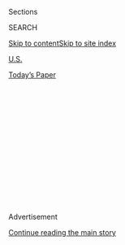 <div id="app">

<div>

<div>

<div>

<div class="NYTAppHideMasthead css-1q2w90k e1suatyy0">

<div class="section css-ui9rw0 e1suatyy2">

<div class="css-eph4ug er09x8g0">

<div class="css-6n7j50">

</div>

<span class="css-1dv1kvn">Sections</span>

<div class="css-10488qs">

<span class="css-1dv1kvn">SEARCH</span>

</div>

[Skip to content](#site-content)[Skip to site
index](#site-index)

</div>

<div id="masthead-section-label" class="css-1wr3we4 eaxe0e00">

[U.S.](https://www.nytimes.com/section/us)

</div>

<div class="css-10698na e1huz5gh0">

</div>

</div>

<div id="masthead-bar-one" class="section hasLinks css-15hmgas e1csuq9d3">

<div class="css-uqyvli e1csuq9d0">

</div>

<div class="css-1uqjmks e1csuq9d1">

</div>

<div class="css-9e9ivx">

[](https://myaccount.nytimes.com/auth/login?response_type=cookie&client_id=vi)

</div>

<div class="css-1bvtpon e1csuq9d2">

[Today’s
Paper](https://www.nytimes.com/section/todayspaper)

</div>

</div>

</div>

</div>

<div data-aria-hidden="false">

<div id="site-content" data-role="main">

<div>

<div class="css-1aor85t" style="opacity:0.000000001;z-index:-1;visibility:hidden">

<div class="css-1hqnpie">

<div class="css-epjblv">

<span class="css-17xtcya">[U.S.](/section/us)</span><span class="css-x15j1o">|</span><span class="css-fwqvlz">Stolen
Research: Chinese Scientist Is Accused of Smuggling Lab
Samples</span>

</div>

<div class="css-k008qs">

<div class="css-1iwv8en">

<span class="css-18z7m18"></span>

<div>

</div>

</div>

<span class="css-1n6z4y">https://nyti.ms/2tng5rK</span>

<div class="css-1705lsu">

<div class="css-4xjgmj">

<div class="css-4skfbu" data-role="toolbar" data-aria-label="Social Media Share buttons, Save button, and Comments Panel with current comment count" data-testid="share-tools">

  - 
  - 
  - 
  - 
    
    <div class="css-6n7j50">
    
    </div>

  - 

</div>

</div>

</div>

</div>

</div>

</div>

<div id="NYT_TOP_BANNER_REGION" class="css-13pd83m">

</div>

<div id="top-wrapper" class="css-1sy8kpn">

<div id="top-slug" class="css-l9onyx">

Advertisement

</div>

[Continue reading the main
story](#after-top)

<div class="ad top-wrapper" style="text-align:center;height:100%;display:block;min-height:250px">

<div id="top" class="place-ad" data-position="top" data-size-key="top">

</div>

</div>

<div id="after-top">

</div>

</div>

<div>

<div id="sponsor-wrapper" class="css-1hyfx7x">

<div id="sponsor-slug" class="css-19vbshk">

Supported by

</div>

[Continue reading the main
story](#after-sponsor)

<div id="sponsor" class="ad sponsor-wrapper" style="text-align:center;height:100%;display:block">

</div>

<div id="after-sponsor">

</div>

</div>

<div class="css-186x18t">

</div>

<div class="css-1vkm6nb ehdk2mb0">

# Stolen Research: Chinese Scientist Is Accused of Smuggling Lab Samples

</div>

Zaosong Zheng, a promising cancer researcher, confessed that he had
planned to take the stolen samples to Sun Yat-sen Memorial Hospital, and
publish the results under his own name.

<div class="css-79elbk" data-testid="photoviewer-wrapper">

<div class="css-z3e15g" data-testid="photoviewer-wrapper-hidden">

</div>

<div class="css-1a48zt4 ehw59r15" data-testid="photoviewer-children">

![<span class="css-16f3y1r e13ogyst0" data-aria-hidden="true">An
entrance to Beth Israel Deaconess Medical Center, in Boston, in
2014. Zaosong Zheng was a cancer researcher there
recently.</span><span class="css-cnj6d5 e1z0qqy90" itemprop="copyrightHolder"><span class="css-1ly73wi e1tej78p0">Credit...</span><span><span>Steven
Senne/Associated
Press</span></span></span>](https://static01.nyt.com/images/2019/12/31/us/31boston-cancer/merlin_88339193_31089367-af81-48c3-b1b2-7b822f84dc5e-articleLarge.jpg?quality=75&auto=webp&disable=upscale)

</div>

</div>

<div class="css-18e8msd">

<div class="css-vp77d3 epjyd6m0">

<div class="css-hus3qt ey68jwv0" data-aria-hidden="true">

[![Ellen
Barry](https://static01.nyt.com/images/2018/10/08/multimedia/author-ellen-barry/author-ellen-barry-thumbLarge.png
"Ellen Barry")](https://www.nytimes.com/by/ellen-barry)

</div>

<div class="css-1baulvz">

By [<span class="css-1baulvz last-byline" itemprop="name">Ellen
Barry</span>](https://www.nytimes.com/by/ellen-barry)

</div>

</div>

  - 
    
    <div class="css-ld3wwf e16638kd2">
    
    Dec. 31,
    2019
    
    </div>

  - 
    
    <div class="css-4xjgmj">
    
    <div class="css-d8bdto" data-role="toolbar" data-aria-label="Social Media Share buttons, Save button, and Comments Panel with current comment count" data-testid="share-tools">
    
      - 
      - 
      - 
      - 
        
        <div class="css-6n7j50">
        
        </div>
    
      - 
    
    </div>
    
    </div>

</div>

<div class="css-mdjrty">

[阅读简体中文版](https://cn.nytimes.com/usa/20200102/chinese-scientist-cancer-research-investigation/ "Read in Simplified Chinese")[閱讀繁體中文版](https://cn.nytimes.com/usa/20200102/chinese-scientist-cancer-research-investigation/zh-hant/ "Read in Traditional Chinese")

</div>

</div>

<div class="section meteredContent css-1r7ky0e" name="articleBody" itemprop="articleBody">

<div class="css-1fanzo5 StoryBodyCompanionColumn">

<div class="css-53u6y8">

BOSTON — Zaosong Zheng was preparing to board Hainan Airlines Flight
482, nonstop from Boston to Beijing, when customs officers pulled him
aside.

Inside his checked luggage, wrapped in a plastic bag and then inserted
into a sock, the officers found what they were looking for: 21 vials of
brown liquid — cancer cells — that the authorities say Mr. Zheng, 29, a
[cancer
researcher](https://www.researchgate.net/scientific-contributions/2059782688_Zaosong_Zheng),
took from a laboratory at Beth Israel Deaconess Medical Center.

Under questioning, court documents say, Mr. Zheng acknowledged that he
had stolen eight of the samples and had replicated 11 more based on a
colleague’s research. When he returned to China, he said, he would take
the samples to Sun Yat-sen Memorial Hospital and turbocharge his career
by publishing the results in China, under his own name.

Mr. Zheng’s arrest on Dec. 10 signified an escalation in the F.B.I.’s
[efforts to root out scientists who, the authorities say, are stealing
research from American
laboratories.](https://www.nytimes.com/2019/11/04/health/china-nih-scientists.html)
Federal prosecutors warn that he may be charged with transporting stolen
goods or with the theft of trade secrets, a felony that brings a prison
term of up to 10 years.

</div>

</div>

<div class="css-1fanzo5 StoryBodyCompanionColumn">

<div class="css-53u6y8">

At a hearing on Monday, Magistrate Judge David Hennessy granted
prosecutors’ wish to hold Mr. Zheng without bail, noting that the theft
appeared to have the support of the Chinese government. Two other
Chinese scientists who worked in the same lab as Mr. Zheng had
successfully smuggled stolen biological material out of the country,
prosecutors say.

Mr. Zheng’s case is the first to unfold in the laboratories clustered
around Harvard University, but it is not likely to be the last. Federal
officials are [investigating hundreds of
cases](https://www.nytimes.com/2019/11/04/health/china-nih-scientists.html)
involving the potential theft of intellectual property by visiting
scientists, nearly all of them Chinese nationals.

Christopher Wray, director of the F.B.I., described the researchers as
“nontraditional collectors” of intelligence acting at the behest of
the Chinese government, part of a collective effort to “steal their way
up the economic ladder at our expense.”

Dr. Ross McKinney Jr., chief scientific officer of the Association of
American Medical Colleges, said the actions Mr. Zheng was accused of
were especially bold.

“This is one of the few cases where there’s been stealing of physical
material as well as the stealing of ideas,” he said. “It’s an escalation
over most of what we’ve been seeing.”

</div>

</div>

<div class="css-1fanzo5 StoryBodyCompanionColumn">

<div class="css-53u6y8">

Researchers of Chinese descent make up nearly half of the work force in
American research laboratories, in part because American-born scientists
are drawn to the private sector and less interested in academic careers,
Dr. McKinney said. Among the 6,000 Chinese scientists who have received
grants from the National Institutes of Health, around 180 are under
investigation for possible violation of intellectual property law, he
said.

Harvard University had sponsored Mr. Zheng’s visa starting on Sept. 4,
2018, according to Jason A. Newton, a spokesman for the university. The
visa support ended when Mr. Zheng lost his job at Beth Israel Deaconess
Medical Center, he said.

The hospital said in a statement that it was cooperating with the
investigation. “Any efforts to compromise research undermine the hard
work of our faculty and staff to advance patient care,” said Jennifer
Kritz, the hospital’s director of communication.

A message left for Brendan O. Kelley, Mr. Zheng’s lawyer, was not
returned.

Court records sketch out a cat-and-mouse game between Mr. Zheng and Kara
Spice, the F.B.I. special agent assigned to the case. Customs and Border
Protection agents had been warned that he was “a high risk for possibly
exporting biological undeclared biological material,” and inspected his
luggage in the airline’s bag room.

At first, Mr. Zheng deflected their interest in the 21 vials, telling
the agents that they “were not important and had nothing to do with his
research.” Then he offered another explanation, saying that they had
been given to him by a friend and that he had no plans to do anything
with them.

“Zheng could not explain why he was attempting to leave the United
States with the vials concealed in a sock in his checked bag,” Ms.
Spice’s statement says. Shortly thereafter, he confessed to stealing
the material.

Mr. Zheng booked another flight to China the following day, but was
detained by F.B.I. agents before he could board it, court documents say.
Through a Mandarin interpreter, he waived his Miranda rights and told
the agents he intended to use the samples for cancer research. At that
point, he was arrested.

</div>

</div>

<div class="css-1fanzo5 StoryBodyCompanionColumn">

<div class="css-53u6y8">

Agents learned more when they visited Mr. Zheng’s apartment, according
to court documents. His former roommate, a fellow medical researcher
named Jialin Li, told them that Mr. Zheng had packed all his possessions
in preparation for his Dec. 9 flight, suggesting that he did not intend
to return to the United States.

Mr. Li also told them that two other Chinese researchers, Lei Liu and
Leina Mo, who had worked in the same laboratory at Beth Israel Deaconess
Medical Center, had managed to smuggle biological material into China
without getting caught, according to court documents.

Mr. Zheng’s theft “was not an isolated incident,” prosecutors stated in
the motion to hold him without bail. “Rather, it appears to have been a
coordinated crime, with likely involvement by the Chinese government, as
two other Chinese nationals working in the same lab have also stolen
biological materials and smuggled them out of the United States.”

</div>

</div>

<div>

</div>

</div>

<div>

</div>

<div>

</div>

<div>

</div>

<div>

<div id="bottom-wrapper" class="css-1ede5it">

<div id="bottom-slug" class="css-l9onyx">

Advertisement

</div>

[Continue reading the main
story](#after-bottom)

<div id="bottom" class="ad bottom-wrapper" style="text-align:center;height:100%;display:block;min-height:90px">

</div>

<div id="after-bottom">

</div>

</div>

</div>

</div>

</div>

## Site Index

<div>

</div>

## Site Information Navigation

  - [© <span>2020</span> <span>The New York Times
    Company</span>](https://help.nytimes.com/hc/en-us/articles/115014792127-Copyright-notice)

<!-- end list -->

  - [NYTCo](https://www.nytco.com/)
  - [Contact
    Us](https://help.nytimes.com/hc/en-us/articles/115015385887-Contact-Us)
  - [Work with us](https://www.nytco.com/careers/)
  - [Advertise](https://nytmediakit.com/)
  - [T Brand Studio](http://www.tbrandstudio.com/)
  - [Your Ad
    Choices](https://www.nytimes.com/privacy/cookie-policy#how-do-i-manage-trackers)
  - [Privacy](https://www.nytimes.com/privacy)
  - [Terms of
    Service](https://help.nytimes.com/hc/en-us/articles/115014893428-Terms-of-service)
  - [Terms of
    Sale](https://help.nytimes.com/hc/en-us/articles/115014893968-Terms-of-sale)
  - [Site
    Map](https://spiderbites.nytimes.com)
  - [Help](https://help.nytimes.com/hc/en-us)
  - [Subscriptions](https://www.nytimes.com/subscription?campaignId=37WXW)

</div>

</div>

</div>

</div>
